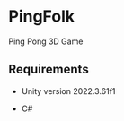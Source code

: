 # PingFolk

Ping Pong 3D Game

<h2> Requirements</h2>
<ul>
  <li>
    <p>Unity version 2022.3.61f1</p>
  </li>
  <li>C#</li>
</ul>
